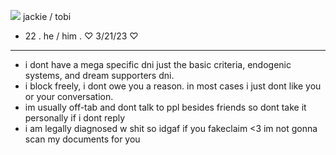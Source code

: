 ![](https://i.imgur.com/2KeOG7t.gif)  jackie / tobi
-  22 . he / him . ♡ 3/21/23 ♡
- --------------------------------------------------------
-  i dont have a mega specific dni just the basic criteria, endogenic systems, and dream supporters dni.
-  i block freely, i dont owe you a reason. in most cases i just dont like you or your conversation.
-  im usually off-tab and dont talk to ppl besides friends so dont take it personally if i dont reply
-  i am legally diagnosed w shit so idgaf if you fakeclaim <3 im not gonna scan my documents for you
